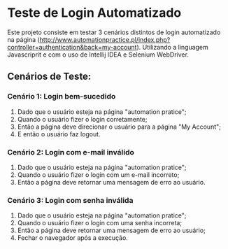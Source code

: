 # Teste de Login Automatizado

Este projeto consiste em testar 3 cenários distintos de login automatizado na página (http://www.automationpractice.pl/index.php?controller=authentication&back=my-account).
Utilizando a linguagem Javascriprit e com o uso de Intellij IDEA e Selenium WebDriver.

## Cenários de Teste:

### Cenário 1: Login bem-sucedido
1. Dado que o usuário esteja na página "automation pratice";
2. Quando o usuário fizer o login corretamente;
3. Então a página deve direcionar o usuário para a página "My Account";
4. E então o usuário faz logout.

### Cenário 2: Login com e-mail inválido
1. Dado que o usuário esteja na página "automation pratice";
2. Quando o usuário fizer o login com um e-mail incorreto;
3. Então a página deve retornar uma mensagem de erro ao usuário.

### Cenário 3: Login com senha inválida
1. Dado que o usuário esteja na página "automation pratice";
2. Quando o usuário fizer o login com uma senha incorreta;
3. Então a página deve retornar uma mensagem de erro ao usuário;
4. Fechar o navegador após a execução.
